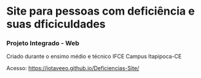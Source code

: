 # Site para pessoas com deficiência e suas dficiculdades 
### Projeto Integrado - Web

Criado durante o ensimo médio e técnico IFCE Campus Itapipoca-CE

Acesso: https://jotaveeo.github.io/Deficiencias-Site/
